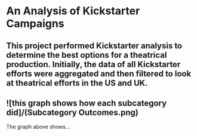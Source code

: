 # An Analysis of Kickstarter Campaigns
This project performed Kickstarter analysis to determine the best options for a theatrical production.  Initially, the data of all Kickstarter efforts were aggregated and then filtered to look at theatrical efforts in the US and UK.  
---
![this graph shows how each subcategory did]/(Subcategory Outcomes.png)
---
The graph above shows...
